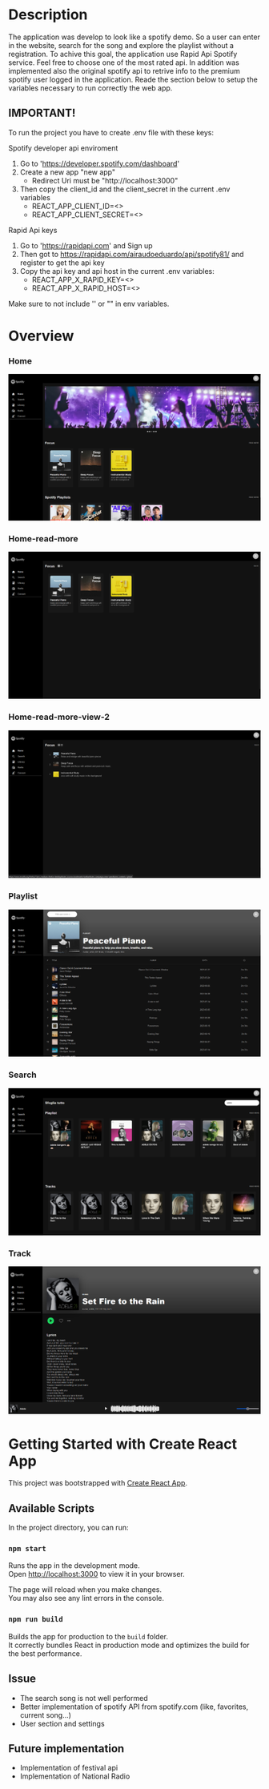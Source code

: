 # Description

The application was develop to look like a spotify demo. So a user can enter in the website, search for the song and explore the playlist without a registration. To achive this goal, the application use Rapid Api Spotify service. Feel free to choose one of the most rated api. In addition was implemented also the original spotify api to retrive info to the premium spotify user logged in the application. Reade the section below to setup the variables necessary to run correctly the web app.

## IMPORTANT!

To run the project you have to create .env file with these keys:

Spotify developer api enviroment

1. Go to 'https://developer.spotify.com/dashboard'
2. Create a new app "new app"
   - Redirect Uri must be "http://localhost:3000"
3. Then copy the client_id and the client_secret in the current .env variables
   - REACT_APP_CLIENT_ID=<>
   - REACT_APP_CLIENT_SECRET=<>

Rapid Api keys

1. Go to 'https://rapidapi.com' and Sign up
2. Then got to https://rapidapi.com/airaudoeduardo/api/spotify81/ and register to get the api key
3. Copy the api key and api host in the current .env variables:
   - REACT_APP_X_RAPID_KEY=<>
   - REACT_APP_X_RAPID_HOST=<>

Make sure to not include '' or "" in env variables.

# Overview

### Home

![Alt Text](src/assets/app-screen/home.png)

### Home-read-more

![Alt Text](src/assets/app-screen/home-read-more.png)

### Home-read-more-view-2

![Alt Text](src/assets/app-screen/home-read-more-view-2.png)

### Playlist

![Alt Text](src/assets/app-screen/playlist.png)

### Search

![Alt Text](src/assets/app-screen/search.png)

### Track

![Alt Text](src/assets/app-screen/song.png)

# Getting Started with Create React App

This project was bootstrapped with [Create React App](https://github.com/facebook/create-react-app).

## Available Scripts

In the project directory, you can run:

### `npm start`

Runs the app in the development mode.\
Open [http://localhost:3000](https://localhost:3000) to view it in your browser.

The page will reload when you make changes.\
You may also see any lint errors in the console.

### `npm run build`

Builds the app for production to the `build` folder.\
It correctly bundles React in production mode and optimizes the build for the best performance.

## Issue

- The search song is not well performed
- Better implementation of spotify API from spotify.com (like, favorites, current song...)
- User section and settings

## Future implementation

- Implementation of festival api
- Implementation of National Radio
